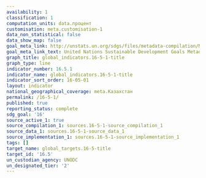 ```yaml
---
availability: 1
classification: 1
computation_units: data.процент
customisation: meta.customisation-1
data_non_statistical: false
data_show_map: false
goal_meta_link: http://unstats.un.org/sdgs/files/metadata-compilation/Metadata-Goal-16.pdf
goal_meta_link_text: United Nations Sustainable Development Goals Metadata (pdf 1361kB)
graph_title: global_indicators.16-5-1-title
graph_type: line
indicator_number: 16.5.1
indicator_name: global_indicators.16-5-1-title
indicator_sort_order: 16-05-01
layout: indicator
national_geographical_coverage: meta.Казахстан
permalink: /16-5-1/
published: true
reporting_status: complete
sdg_goal: '16'
source_active_1: true
source_compilation_1: sources.16-5-1-source_compilation_1
source_data_1: sources.16-5-1-source_data_1
source_implementation_1: sources.16-5-1-source_implementation_1
tags: []
target_name: global_targets.16-5-title
target_id: '16.5'
un_custodian_agency: UNODC
un_designated_tier: '2'
---
```

